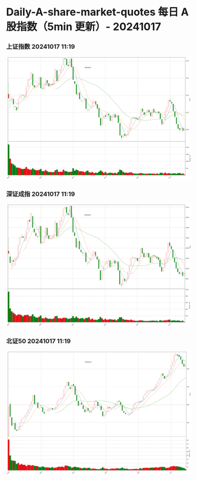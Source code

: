 
# Daily-A-share-market-quotes 每日 A 股指数（5min 更新）- 20241017

### 上证指数 20241017 11:19
![](./fig/2024/10/20241017-sh000001.png)

### 深证成指 20241017 11:19
![](./fig/2024/10/20241017-sz399001.png)

### 北证50 20241017 11:19
![](./fig/2024/10/20241017-bj899050.png)
